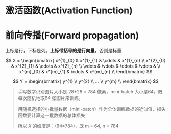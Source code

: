 



# 激活函数(Activation Function)









# 前向传播(Forward propagation)



上标是行，下标是列。**上标带括号的是行向量**，否则是标量


$$
X = 
\begin{bmatrix}
x^{1}_{0} & x^{1}_{1} & \cdots & x^{1}_{n}  \\
x^{2}_{0} & x^{2}_{1} & \cdots & x^{2}_{n} \\
\vdots & \vdots & \ddots & \vdots & \\
x^{m}_{0} & x^{m}_{1} & \cdots & x^{m}_{n} \\
\end{bmatrix}
$$

$$
Y =
\begin{bmatrix}
y^{1}  \\
y^{2}  \\
...  \\
y^{m}  \\
\end{bmatrix}
$$



> 手写数字识别图片大小是 28*28 = 784 像素，mini-batch 大小是64，既每次随机地取64 张图片来训练。
>
> 用随机选择的小批量数据（mini-batch）作为全体训练数据的近似值，损失函数要计算这一批数据的总体损失
>
> 所以 $X$ 的维度是：(64*784)，既 m = 64, n = 784
>
> 

